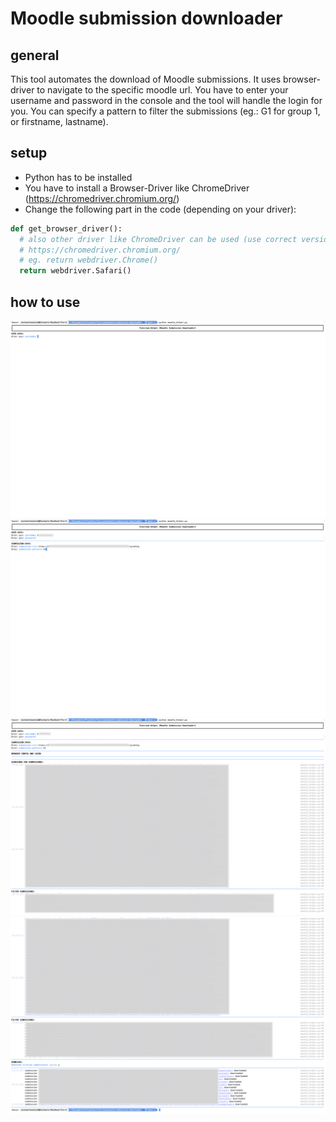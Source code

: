 # Moodle submission downloader

## general
This tool automates the download of Moodle submissions. It uses browser-driver to
navigate to the specific moodle url. You have to enter your username and password in the console
and the tool will handle the login for you. You can specify a pattern to filter 
the submissions (eg.: G1 for group 1, or firstname, lastname).

## setup
- Python has to be installed
- You have to install a Browser-Driver like ChromeDriver (https://chromedriver.chromium.org/)
- Change the following part in the code (depending on your driver):
````python
def get_browser_driver():   
  # also other driver like ChromeDriver can be used (use correct version)
  # https://chromedriver.chromium.org/
  # eg. return webdriver.Chrome() 
  return webdriver.Safari()
````

## how to use
![start](doc/start.png)
![infos](doc/infos.png)
![find submissions](doc/find_submissions.png)
![download submissions](doc/download_submissions.png)
